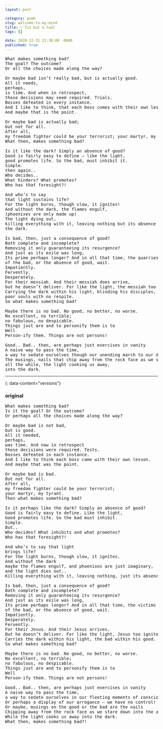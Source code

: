 ```yaml
---
layout: post

category: poem
slug: welcome-to-my-mind
title: \'Tis but a tool
tags: []

date: 2020-12-31 21:30:00 -0600
published: true
---
```


<pre>
What makes something bad?
The goal? The outcome?
Or all the choices made along the way?

Or maybe bad isn’t really bad, but is actually good.
All it needs,
perhaps,
is time. And when in retrospect,
those decisions may seem required. Trials.
Bosses defeated in every instance.
And I like to think, that each boss comes with their own lesson.
And maybe that is the point.

Or maybe bad is actually bad;
but not for all.
After all,
my freedom fighter could be your terrorist; your martyr, my tyrant.
What then, makes something bad?

Is it like the dark? Simply an absence of good?
Good is fairly easy to define — like the light,
good promotes life. So the bad, must inhibit it.
Simple.
then again..
Who decides..
What hinders? What promotes?
Who has that foresight?!

And who’s to say
that light sustains life?
For the light burns, though slow, it ignites!
And without the dark, the flames engulf,
(phoenixes are only made up)
The light dying out,
killing everything with it, leaving nothing but its absence — 
the dark.

Is bad, then, just a consequence of good? 
Both complete and incomplete?
Removing it only guaranteeing its resurgence? 
And just as its exile was long,
Its prime perhaps longer? And in all that time, the quarries 
of the bad, or the absence of good, wait.
Impatiently.
Fervently.
Desperately.
For their messiah. And their messiah does arrive,
but he doesn’t deliver. For like the light, the messiah too ignites;
Carrying the dark within his light, blinding his disciples,
poor souls with no respite.
So what makes something bad?

Maybe there is no bad. No good, no better, no worse. 
No excellent, no terrible;
no fabulous, no despicable.
Things just are and to personify them is to 
Well
Person-ify them. Things are not persons!

Good.. Bad.. then, are perhaps just exercises in vanity
A naive way to pass the time,
a way to sedate ourselves though our unending march to our death.
The musings, nails that chip away from the rock face as we stare down into the abyss
all the while, the light cooking us away,
into the dark.
</pre>

---

{: data-content="versions"}


### original

<pre>
What makes something bad?
Is it the goal? Or the outcome?
Or perhaps all the choices made along the way?

Or maybe bad is not bad, 
but is good.
All it needed,
perhaps,
was time. And now in retrospect
those decisions were required. Tests.
Bosses defeated in each instance.
And I like to think each boss came with their own lesson. 
And maybe that was the point.

Or maybe bad is bad.
But not for all.
After all,
my freedom fighter could be your terrorist; 
your martyr, my tyrant.
Then what makes something bad?

Is it perhaps like the dark? Simply an absence of good? 
Good is fairly easy to define. Like the light,
Good promotes life. So the bad must inhibit.
Simple.
But..
Who decides? What inhibits and what promotes? 
Who has that foresight?!

And who’s to say that light
brings life?
For the light burns, though slow, it ignites.
And without the dark
maybe the flames engulf, and phoenixes are just imaginary,
and the light dies out..
Killing everything with it, leaving nothing, just its absence — the dark.

Is bad, then, just a consequence of good?
Both complete and incomplete?
Removing it only guaranteeing its resurgence? 
And just as its exile was long,
Its prime perhaps longer? And in all that time, the victims
of the bad, or the absence of good, wait.
Impatiently.
Desperately.
Fervently.
For their Jesus. And their Jesus arrives.
But he doesn’t deliver. For like the light, Jesus too ignites.
Carries the dark within his light, the bad within his good.
So what makes something bad?

Maybe there is no bad. No good, no better, no worse. 
No excellent, no terrible;
no fabulous, no despicable.
Things just are and to personify them is to
Well
Person-ify them. Things are not persons!

Good.. Bad.. then, are perhaps just exercises in vanity
A naive way to pass the time,
a way to sedate ourselves in our fleeting moments of consciousness;
Or perhaps a display of our arrogance — we have no control!
Or maybe, musings on the good or the bad are the nails
Chipping away from the rock face as we stare down into the abyss
While the light cooks us away into the dark.
What then, makes something bad?!
</pre>